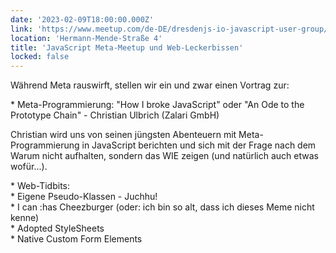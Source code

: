 ```yaml
---
date: '2023-02-09T18:00:00.000Z'
link: 'https://www.meetup.com/de-DE/dresdenjs-io-javascript-user-group/events/wwdfrqyfcdbmb/'
location: 'Hermann-Mende-Straße 4'
title: 'JavaScript Meta-Meetup und Web-Leckerbissen'
locked: false
---
```

Während Meta rauswirft, stellen wir ein und zwar einen Vortrag zur:

\* Meta-Programmierung: "How I broke JavaScript" oder "An Ode to the Prototype Chain" - Christian Ulbrich (Zalari GmbH)

Christian wird uns von seinen jüngsten Abenteuern mit Meta-Programmierung in JavaScript berichten und sich mit der Frage nach dem Warum nicht aufhalten, sondern das WIE zeigen (und natürlich auch etwas wofür...).

\* Web-Tidbits:  
\* Eigene Pseudo-Klassen - Juchhu!  
\* I can :has Cheezburger (oder: ich bin so alt, dass ich dieses Meme nicht kenne)  
\* Adopted StyleSheets  
\* Native Custom Form Elements
